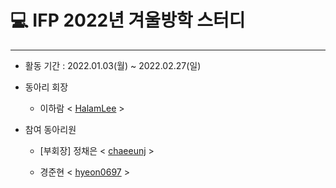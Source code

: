 # 💻 IFP 2022년 겨울방학 스터디

------

- 활동 기간 : 2022.01.03(월) ~ 2022.02.27(일)

- 동아리 회장 

  - 이하람 < [HalamLee](https://github.com/HalamLee) >

- 참여 동아리원

  - [부회장]  정채은 < [chaeeunj](https://github.com/chaeeunj) >

  - 경준현 < [hyeon0697](https://github.com/hyeon0697) >

